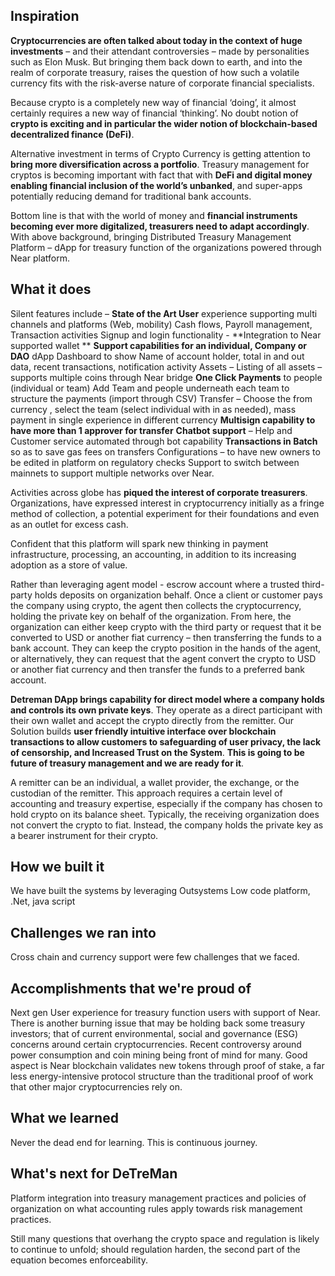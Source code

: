 ## Inspiration

**Cryptocurrencies are often talked about today in the context of huge investments** – and their attendant controversies – made by personalities such as Elon Musk. But bringing them back down to earth, and into the realm of corporate treasury, raises the question of how such a volatile currency fits with the risk-averse nature of corporate financial specialists.

Because crypto is a completely new way of financial ‘doing’, it almost certainly requires a new way of financial ‘thinking’. No doubt notion of **crypto is exciting and in particular the wider notion of blockchain-based decentralized finance (DeFi)**. 

Alternative investment in terms of Crypto Currency is getting attention to **bring more diversification across a portfolio**. Treasury management for cryptos is becoming important with fact that with **DeFi and digital money enabling financial inclusion of the world’s unbanked**, and super-apps potentially reducing demand for traditional bank accounts. 

Bottom line is that with the world of money and **financial instruments becoming ever more digitalized, treasurers need to adapt accordingly**. With above background, bringing Distributed Treasury Management Platform – dApp for treasury function of the organizations powered through Near platform. 

## What it does


Silent features include –
**State of the Art User** experience supporting multi channels and platforms (Web, mobility)
Cash flows, Payroll management, Transaction activities 
Signup and login functionality - **Integration to Near supported wallet **
**Support capabilities for an individual, Company or DAO**
dApp Dashboard to show Name of account holder, total in and out data, recent transactions, notification activity
Assets – Listing of all assets – supports multiple coins through Near bridge
**One Click Payments** to people (individual or team)
Add Team and people underneath each team to structure the payments (import through CSV)
Transfer – Choose the from currency , select the team (select individual with in as needed), mass payment in single experience in different currency
**Multisign capability to have more than 1 approver for transfer**
**Chatbot support** – Help and Customer service automated through bot capability
**Transactions in Batch** so as to save gas fees on transfers
Configurations – to have new owners to be edited in platform on regulatory checks
Support to switch between mainnets to support multiple networks over Near.

Activities across globe has **piqued the interest of corporate treasurers**. Organizations, have expressed interest in cryptocurrency initially as a fringe method of collection, a potential experiment for
their foundations and even as an outlet for excess cash. 

Confident that this platform will spark new thinking in payment infrastructure, processing, an accounting, in addition to its increasing adoption as a store of value.

Rather than leveraging agent model - escrow account where a trusted third-party holds deposits on organization behalf. Once a client or customer pays the company using crypto, the agent then collects the cryptocurrency, holding the private key on behalf of the organization. From here, the organization can either keep crypto with the third party or request that it be converted to USD or another fiat currency – then transferring the funds to a bank account. They can keep the crypto position in the hands of the agent, or alternatively, they can request that the agent convert the crypto to USD or another fiat currency and then transfer the funds to a preferred bank account. 

**Detreman DApp brings capability for direct model where a company holds and controls its own private keys**. They operate as a direct participant with their own wallet and accept the crypto directly from the remitter. Our Solution builds **user friendly intuitive interface over blockchain transactions to allow customers to safeguarding of user privacy, the lack of censorship, and Increased Trust on the System**. **This is going to be future of treasury management and we are ready for it**. 

A remitter can be an individual, a wallet provider, the exchange, or the custodian of the remitter. This approach requires a certain level of accounting and treasury expertise, especially if the company has chosen to hold crypto on its balance sheet. Typically, the receiving organization does not convert the crypto to fiat. Instead, the company holds the private key as a bearer instrument for their crypto.


## How we built it

We have built the systems by leveraging Outsystems Low code platform, .Net, java script

## Challenges we ran into

Cross chain and currency support were few challenges that we faced.

## Accomplishments that we're proud of

Next gen User experience for treasury function users with support of Near. There is another burning issue that may be holding back some treasury investors; that of current environmental, social and governance (ESG) concerns around certain cryptocurrencies. Recent controversy around power consumption and coin mining being front of mind for many. Good aspect is Near blockchain validates new tokens through proof of stake, a far less energy-intensive protocol structure than the traditional proof of work that other major cryptocurrencies rely on.


## What we learned

Never the dead end for learning. This is continuous journey.

## What's next for DeTreMan 
Platform integration into treasury management practices and policies of organization on what accounting rules apply towards risk management practices.

Still many questions that overhang the crypto space and regulation is likely to continue to unfold; should regulation harden, the second part of the equation becomes enforceability. 

